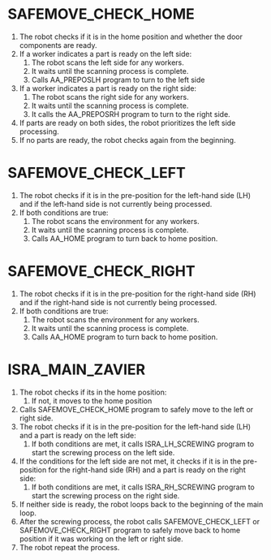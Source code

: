 # SAFEMOVE_CHECK_HOME

1. The robot checks if it is in the home position and whether the door components are ready.
2. If a worker indicates a part is ready on the left side:
	1. The robot scans the left side for any workers.
	2. It waits until the scanning process is complete.
	3. Calls AA_PREPOSLH program to turn to the left side
3. If a worker indicates a part is ready on the right side:
	1. The robot scans the right side for any workers.
	2. It waits until the scanning process is complete.
	3. It calls the AA_PREPOSRH program to turn to the right side.
4. If parts are ready on both sides, the robot prioritizes the left side processing.
5. If no parts are ready, the robot checks again from the beginning.

# SAFEMOVE_CHECK_LEFT

1. The robot checks if it is in the pre-position for the left-hand side (LH) and if the left-hand side is not currently being processed.
2. If both conditions are true:
	1. The robot scans the environment for any workers.
	2. It waits until the scanning process is complete.
	3. Calls AA_HOME program to turn back to home position.

# SAFEMOVE_CHECK_RIGHT

1. The robot checks if it is in the pre-position for the right-hand side (RH) and if the right-hand side is not currently being processed.
2. If both conditions are true:
	1. The robot scans the environment for any workers.
	2. It waits until the scanning process is complete.
	3. Calls AA_HOME program to turn back to home position.

# ISRA_MAIN_ZAVIER

1. The robot checks if its in the home position:
	1. If not, it moves to the home position
2. Calls SAFEMOVE_CHECK_HOME program to safely move to the left or right side.
3. The robot checks if it is in the pre-position for the left-hand side (LH) and a part is ready on the left side:
	1. If both conditions are met, it calls ISRA_LH_SCREWING program to start the screwing process on the left side.
4. If the conditions for the left side are not met, it checks if it is in the pre-position for the right-hand side (RH) and a part is ready on the right side:
	1. If both conditions are met, it calls ISRA_RH_SCREWING program to start the screwing process on the right side.
5. If neither side is ready, the robot loops back to the beginning of the main loop.
6. After the screwing process, the robot calls SAFEMOVE_CHECK_LEFT or SAFEMOVE_CHECK_RIGHT program to safely move back to home position if it was working on the left or right side.
7. The robot repeat the process.


